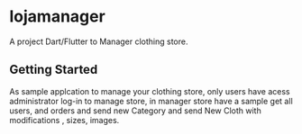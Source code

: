 # lojamanager

A project Dart/Flutter to Manager clothing store.

## Getting Started
  
As sample applcation to manage your clothing store, only users have acess administrator log-in to manage store, in manager store have a sample get all users, and orders and send new Category and send New Cloth with modifications , sizes, images.

